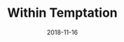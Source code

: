 ---
layout: post
title: Within Temptation
date: 2018-11-16
categories: upcoming
location: L'olympia
image: withintemptation.jpg
playlist: 111577883/artist/3hE8S8ohRErocpkY7uJW4a/dark
---